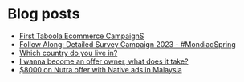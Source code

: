 # Blog posts
<!-- BLOG-POST-LIST:START -->
- [First Taboola Ecommerce CampaignS](https://afflift.com/f/threads/first-taboola-ecommerce-campaigns.10375/)
- [Follow Along: Detailed Survey Campaign 2023 -  #MondiadSpring](https://afflift.com/f/threads/follow-along-detailed-survey-campaign-2023-mondiadspring.10549/)
- [Which country do you live in?](https://afflift.com/f/threads/which-country-do-you-live-in.65/)
- [I wanna become an offer owner, what does it take?](https://afflift.com/f/threads/i-wanna-become-an-offer-owner-what-does-it-take.10550/)
- [$8000 on Nutra offer with Native ads in Malaysia](https://afflift.com/f/threads/8000-on-nutra-offer-with-native-ads-in-malaysia.10175/)
<!-- BLOG-POST-LIST:END -->
